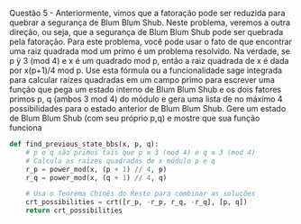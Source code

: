 Questão 5 - Anteriormente,  vimos  que  a  fatoração  pode  ser  reduzida  para  quebrar  a  segurança  de  Blum  Blum  Shub.  Neste  problema,  veremos  a  outra  direção,  ou  seja,  que  a  segurança  de  Blum  Blum  Shub  pode  ser  quebrada  pela  fatoração.  Para  este  problema,  você  pode  usar  o  fato  de  que  encontrar  uma  raiz  quadrada  mod  um  primo  é  um  problema  resolvido.  Na  verdade,  se  p  ÿ  3  (mod  4)  e  x  é  um  quadrado  mod  p,  então  a  raiz  quadrada  de  x  é  dada  por x(p+1)/4  mod  p.  Use  esta  fórmula  ou  a  funcionalidade  sage  integrada  para  calcular  raízes  quadradas  em  um  campo  primo  para  escrever  uma  função  que  pega  um  estado  interno  de  Blum  Blum  Shub  e  os  dois  fatores  primos  p,  q  (ambos  3  mod  4)  do  módulo  e  gera  uma  lista  de  no  máximo  4  possibilidades  para  o  estado  anterior  de  Blum  Blum  Shub.  Gere  um  estado  de  Blum  Blum  Shub  (com  seu  próprio  p,q)  e  mostre  que  sua  função  funciona


```python
def find_previous_state_bbs(x, p, q):
    # p e q são primos tais que p ≡ 3 (mod 4) e q ≡ 3 (mod 4)
    # Calcula as raízes quadradas de x módulo p e q
    r_p = power_mod(x, (p + 1) // 4, p)
    r_q = power_mod(x, (q + 1) // 4, q)

    # Usa o Teorema Chinês do Resto para combinar as soluções
    crt_possibilities = crt([r_p, -r_p, r_q, -r_q], [p, q])
    return crt_possibilities
```
